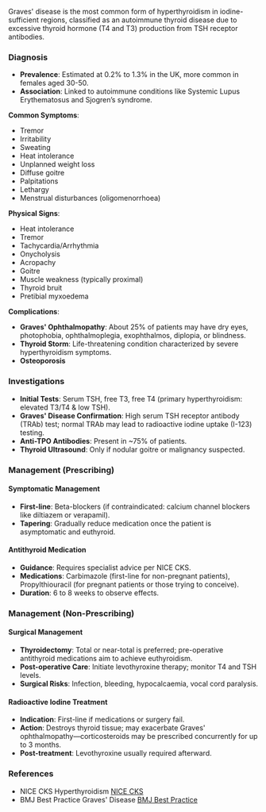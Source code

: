 Graves' disease is the most common form of hyperthyroidism in iodine-sufficient regions, classified as an autoimmune thyroid disease due to excessive thyroid hormone (T4 and T3) production from TSH receptor antibodies.

### Diagnosis
- **Prevalence**: Estimated at 0.2% to 1.3% in the UK, more common in females aged 30-50.
- **Association**: Linked to autoimmune conditions like Systemic Lupus Erythematosus and Sjogren’s syndrome.

**Common Symptoms**:
- Tremor
- Irritability
- Sweating
- Heat intolerance
- Unplanned weight loss
- Diffuse goitre
- Palpitations
- Lethargy
- Menstrual disturbances (oligomenorrhoea)

**Physical Signs**:
- Heat intolerance
- Tremor
- Tachycardia/Arrhythmia
- Onycholysis 
- Acropachy 
- Goitre 
- Muscle weakness (typically proximal)
- Thyroid bruit 
- Pretibial myxoedema 

**Complications**:
- **Graves' Ophthalmopathy**: About 25% of patients may have dry eyes, photophobia, ophthalmoplegia, exophthalmos, diplopia, or blindness.
- **Thyroid Storm**: Life-threatening condition characterized by severe hyperthyroidism symptoms.
- **Osteoporosis**

### Investigations
- **Initial Tests**: Serum TSH, free T3, free T4 (primary hyperthyroidism: elevated T3/T4 & low TSH).
- **Graves' Disease Confirmation**: High serum TSH receptor antibody (TRAb) test; normal TRAb may lead to radioactive iodine uptake (I-123) testing.
- **Anti-TPO Antibodies**: Present in ~75% of patients.
- **Thyroid Ultrasound**: Only if nodular goitre or malignancy suspected.

### Management (Prescribing)
#### Symptomatic Management
- **First-line**: Beta-blockers (if contraindicated: calcium channel blockers like diltiazem or verapamil).
- **Tapering**: Gradually reduce medication once the patient is asymptomatic and euthyroid.

#### Antithyroid Medication
- **Guidance**: Requires specialist advice per NICE CKS.
- **Medications**: Carbimazole (first-line for non-pregnant patients), Propylthiouracil (for pregnant patients or those trying to conceive).
- **Duration**: 6 to 8 weeks to observe effects.

### Management (Non-Prescribing)
#### Surgical Management
- **Thyroidectomy**: Total or near-total is preferred; pre-operative antithyroid medications aim to achieve euthyroidism.
- **Post-operative Care**: Initiate levothyroxine therapy; monitor T4 and TSH levels.
- **Surgical Risks**: Infection, bleeding, hypocalcaemia, vocal cord paralysis.

#### Radioactive Iodine Treatment
- **Indication**: First-line if medications or surgery fail.
- **Action**: Destroys thyroid tissue; may exacerbate Graves' ophthalmopathy—corticosteroids may be prescribed concurrently for up to 3 months.
- **Post-treatment**: Levothyroxine usually required afterward.

### References
- NICE CKS Hyperthyroidism [NICE CKS](https://cks.nice.org.uk/hyperthyroidism#!topicSummary)
- BMJ Best Practice Graves' Disease [BMJ Best Practice](https://bestpractice.bmj.com/topics/en-gb/32)
